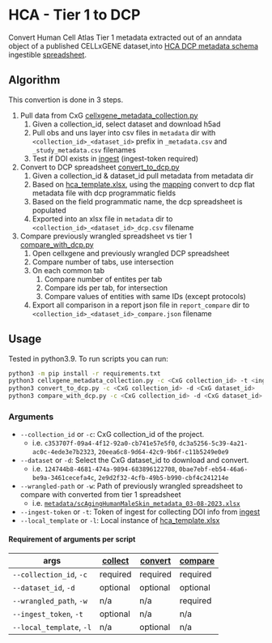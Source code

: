 # HCA - Tier 1 to DCP
Convert Human Cell Atlas Tier 1 metadata extracted out of an anndata object of a published CELLxGENE dataset,into [HCA DCP metadata schema](https://github.com/HumanCellAtlas/metadata-schema/tree/master/json_schema) ingestible [spreadsheet](https://github.com/ebi-ait/geo_to_hca/tree/master/template).

## Algorithm
This convertion is done in 3 steps.
1. Pull data from CxG [cellxgene_metadata_collection.py](cellxgene_metadata_collection.py)
    1. Given a collection_id, select dataset and download h5ad
    1. Pull obs and uns layer into csv files in `metadata` dir with `<collection_id>_<dataset_id>` prefix in `_metadata.csv` and `_study_metadata.csv` filenames
    1. Test if DOI exists in [ingest](https://contribute.data.humancellatlas.org/) (ingest-token required)
1. Convert to DCP spreadsheet [convert_to_dcp.py](convert_to_dcp.py)
    1. Given a collection_id & dataset_id pull metadata from metadata dir
    1. Based on [hca_template.xlsx](https://github.com/ebi-ait/geo_to_hca/raw/master/template/hca_template.xlsx), using the [mapping](tier1_mapping.py) convert to dcp flat metadata file with dcp programmatic fields
    1. Based on the field programmatic name, the dcp spreadsheet is populated
    1. Exported into an xlsx file in `metadata` dir to `<collection_id>_<dataset_id>_dcp.csv` filename
1. Compare previously wrangled spreadsheet vs tier 1 [compare_with_dcp.py](compare_with_dcp.py)
    1. Open cellxgene and previously wrangled DCP spreadsheet
    1. Compare number of tabs, use intersection
    1. On each common tab 
        1. Compare number of entites per tab
        1. Compare ids per tab, for intersection
        1. Compare values of entities with same IDs (except protocols)
    1. Export all comparison in a report json file in `report_compare` dir to `<collection_id>_<dataset_id>_compare.json` filename



## Usage
Tested in python3.9. To run scripts you can run:
```bash
python3 -m pip install -r requirements.txt
python3 cellxgene_metadata_collection.py -c <CxG collection_id> -t <ingest-token>
python3 convert_to_dcp.py -c <CxG collection_id> -d <CxG dataset_id>
python3 compare_with_dcp.py -c <CxG collection_id> -d <CxG dataset_id> -w <previously wrangled spreadsheet path>
```

### Arguments
- `--collection_id` or `-c`: CxG collection_id of the project. 
    - i.e. `c353707f-09a4-4f12-92a0-cb741e57e5f0`, `dc3a5256-5c39-4a21-ac0c-4ede3e7b2323`, `20eea6c8-9d64-42c9-9b6f-c11b5249e0e9`
- `--dataset` or `-d`: Select the CxG dataset_id to download and convert.
    - i.e. `124744b8-4681-474a-9894-683896122708`, `0bae7ebf-eb54-46a6-be9a-3461cecefa4c`, `2e9d2f32-4cfb-49b5-b990-cbf4c241214e`
- `--wrangled-path` or `-w`: Path of previously wrangled spreadsheet to compare with converted from tier 1 spreadsheet
    - i.e. [`metadata/scAgingHumanMaleSkin_metadata_03-08-2023.xlsx`](https://explore.data.humancellatlas.org/projects/10201832-7c73-4033-9b65-3ef13d81656a)
- `--ingest-token` or `-t`: Token of ingest for collecting DOI info from [ingest](https://contribute.data.humancellatlas.org/)
- `--local_template` or `-l`: Local instance of [hca_template.xlsx](https://github.com/ebi-ait/geo_to_hca/raw/master/template/hca_template.xlsx)

#### Requirement of arguments per script
| args | [collect](cellxgene_metadata_collection.py) | [convert](convert_to_dcp.py) | [compare](compare_with_dcp.py) |
| ---- | ---------- | ---------- | ---------- | 
| `--collection_id`, `-c` | required | required | required |
| `--dataset_id`, `-d` | optional | optional | optional | 
| `--wrangled_path`, `-w` | n/a | n/a | required |
| `--ingest_token`, `-t` | optional | n/a | n/a |
| `--local_template`, `-l` | n/a | optional | n/a | 
